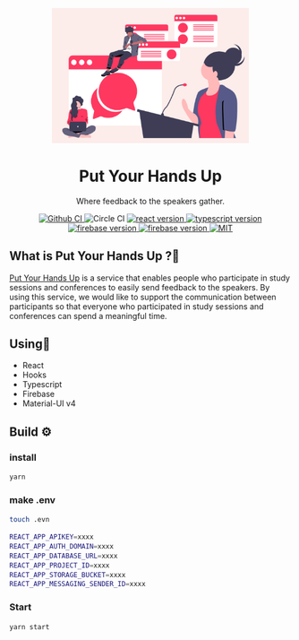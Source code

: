 
<p align="center">
  <a href="https://pyhu.nkgr.app">
    <img alt="put your hands up" src="./src/images/cap2.png" width="70%" />
  </a>
</p>
<h1 align="center">
    Put Your Hands Up
</h1>

<div align="center">
<p align="center">
Where feedback to the speakers gather.
</p>
</div>

<p align="center">
  <a href="https://github.com/nkgrnkgr/put-your-hands-up/actions">
    <img src="https://github.com/nkgrnkgr/put-your-hands-up/workflows/CI/badge.svg" alt="Github CI" />
  </a>
  <img src="https://circleci.com/gh/nkgrnkgr/put-your-hands-up/tree/develop.svg?style=svg" alt="Circle CI" />
  <a href="https://ja.reactjs.org/">
    <img src="https://img.shields.io/github/package-json/dependency-version/nkgrnkgr/put-your-hands-up/react" alt="react version">
  </a>
  <a href="https://www.typescriptlang.org/">
    <img src="https://img.shields.io/github/package-json/dependency-version/nkgrnkgr/put-your-hands-up/typescript" alt="typescript version">
  </a>
  <a href="https://firebase.google.com/?hl=ja">
    <img src="https://img.shields.io/github/package-json/dependency-version/nkgrnkgr/put-your-hands-up/firebase" alt="firebase version">
  </a>
  <a href="https://material-ui.com/">
    <img src="https://img.shields.io/github/package-json/dependency-version/nkgrnkgr/put-your-hands-up/@material-ui/core" alt="firebase version">
  </a>
  <a href="https://img.shields.io/badge/license-MIT-blue.svg?style=flass">
    <img src="https://img.shields.io/badge/license-MIT-blue.svg?style=flass" alt="MIT" />
  </a>
</p>

## What is Put Your Hands Up ?🤔

[Put Your Hands Up](https://pyhu.nkgr.app) is a service that enables people who participate in study sessions and conferences to easily send feedback to the speakers. By using this service, we would like to support the communication between participants so that everyone who participated in study sessions and conferences can spend a meaningful time.


## ‍Using🔧

- React
- Hooks
- Typescript
- Firebase
- Material-UI v4

## Build ⚙️

### install

```bash
yarn
```

### make .env

```bash
touch .evn
```

```bash
REACT_APP_APIKEY=xxxx
REACT_APP_AUTH_DOMAIN=xxxx
REACT_APP_DATABASE_URL=xxxx
REACT_APP_PROJECT_ID=xxxx
REACT_APP_STORAGE_BUCKET=xxxx
REACT_APP_MESSAGING_SENDER_ID=xxxx
```

### Start

```bash
yarn start
```
